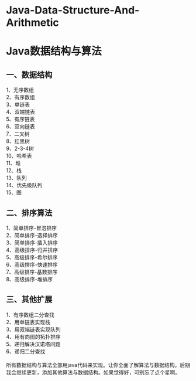 # Java-Data-Structure-And-Arithmetic
Java数据结构与算法</br>
====
一、数据结构</br>
-------
1、无序数组</br>
2、有序数组</br>
3、单链表</br>
4、双端链表</br>
5、有序链表</br>
6、双向链表</br>
7、二叉树</br>
8、红黑树</br>
9、2-3-4树</br>
10、哈希表</br>
11、堆</br>
12、栈</br>
13、队列</br>
14、优先级队列</br>
15、图</br>

二、排序算法</br>
-------
1、简单排序-冒泡排序</br>
2、简单排序-选择排序</br>
3、简单排序-插入排序</br>
4、高级排序-归并排序</br>
5、高级排序-希尔排序</br>
6、高级排序-快速排序</br>
7、高级排序-基数排序</br>
8、高级排序-堆排序</br>

三、其他扩展</br>
-------
1、有序数组二分查找</br>
2、用单链表实现栈</br>
3、用双端链表实现队列</br>
4、用有向图的拓扑排序</br>
5、递归解决汉诺塔问题</br>
6、递归二分查找</br>
</br>
所有数据结构与算法全部用java代码来实现。让你全面了解算法与数据结构。后期我会继续更新，添加其他算法与数据结构。如果觉得好，可别忘了点个星啊。

